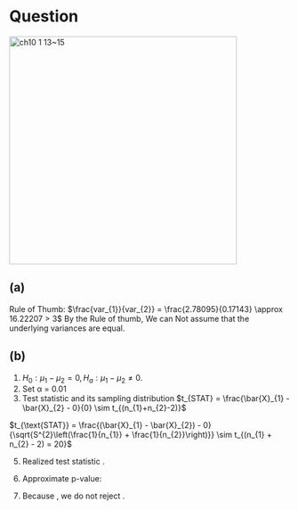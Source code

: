 # Question
<img width="409" alt="ch10 1 13~15" src="https://github.com/user-attachments/assets/37d082ad-9612-4f11-84f6-7e6854190ae8"/>

## (a)
Rule of Thumb: $\frac{var_{1}}{var_{2}} = \frac{2.78095}{0.17143} \approx 16.22207 > 3$
By the Rule of thumb, We can Not assume that the underlying variances are equal. 

## (b)
1. $H_{0}: \mu_{1} − \mu_{2} = 0, H_{a} : \mu_{1} − \mu_{2} ≠ 0.$
2. Set α = 0.01
3. Test statistic and its sampling distribution
$t_{STAT} = \frac{\bar{X}_{1} - \bar{X}_{2} - 0}{0} \sim t_{(n_{1}+n_{2}-2)}$

$t_{\text{STAT}} = \frac{(\bar{X}_{1} - \bar{X}_{2}) - 0}{\sqrt{S^{2}\left(\frac{1}{n_{1}} + \frac{1}{n_{2}}\right)}} \sim t_{(n_{1} + n_{2} - 2) = 20}$

5. Realized test statistic .
6. Approximate p-value:

7. Because , we do not reject .
